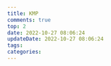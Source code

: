 ```yaml
---
title: KMP
comments: true
top: 2
date: 2022-10-27 08:06:24
updateDate: 2022-10-27 08:06:24
tags:
categories:
---
```

